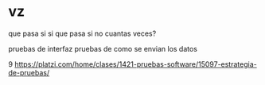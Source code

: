 # vz

que pasa si si 
que pasa si no
cuantas veces?

pruebas de interfaz
pruebas de como se envian los datos

9
https://platzi.com/home/clases/1421-pruebas-software/15097-estrategia-de-pruebas/